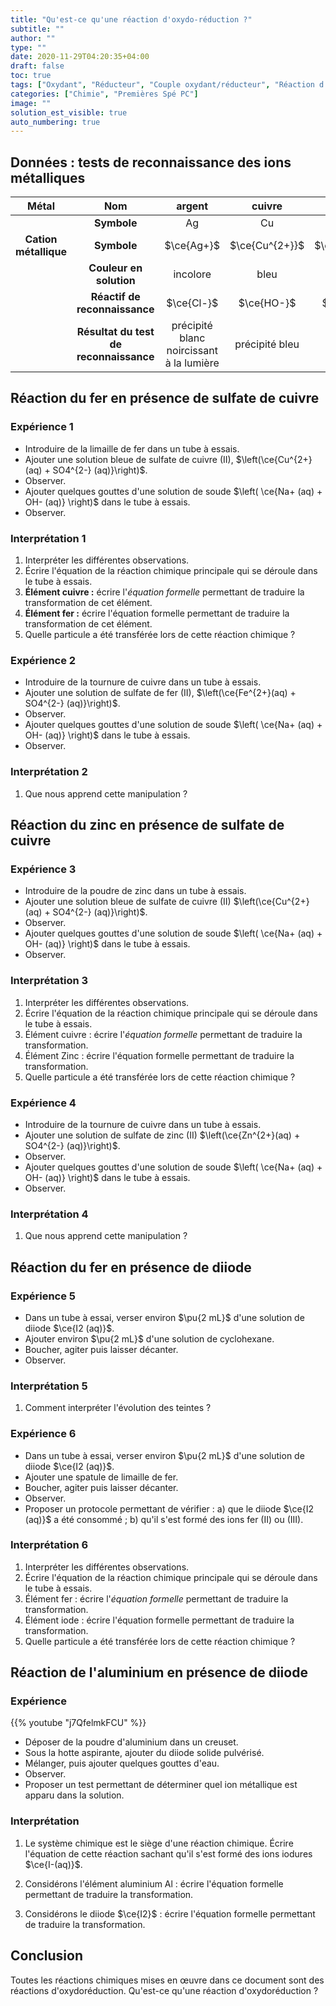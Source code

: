 ```yaml
---
title: "Qu'est-ce qu'une réaction d'oxydo-réduction ?"
subtitle: ""
author: ""
type: ""
date: 2020-11-29T04:20:35+04:00
draft: false
toc: true
tags: ["Oxydant", "Réducteur", "Couple oxydant/réducteur", "Réaction d'oxydo-réduction"]
categories: ["Chimie", "Premières Spé PC"]
image: ""
solution_est_visible: true
auto_numbering: true
---
```


## Données : tests de reconnaissance des ions métalliques

| **Métal** | **Nom** | argent | cuivre | fer | fer | zinc | plomb |
|:----:|:----:|:----:|:----:|:----:|:----:|:----:|:----:|
| |**Symbole**|Ag|Cu|Fe|Fe|Zn|Pb|
|**Cation métallique**|**Symbole**|$\ce{Ag+}$|$\ce{Cu^{2+}}$|$\ce{Fe^{2+}}$|$\ce{Fe^{3+}}$|$\ce{Zn^{2+}}$|$\ce{Pb^{2+}}$|
| |**Couleur en solution**|incolore|bleu|vert pâle|jaune clair|incolore|incolore|
| |**Réactif de reconnaissance**|$\ce{Cl-}$|$\ce{HO-}$|$\ce{HO-}$|$\ce{HO-}$|$\ce{HO-}$|$\ce{I-}$|
| |**Résultat du test de reconnaissance**| précipité blanc noircissant à la lumière | précipité bleu | précipité verdâtre | précipité jaune | précipité blanc qui disparaît si excès de réactif | précipité jaune vif |

## Réaction du fer en présence de sulfate de cuivre

### Expérience 1

<!--
{{% youtube  "O50sHIoTuBA" %}}
-->

- Introduire de la limaille de fer dans un tube à essais.
- Ajouter une solution bleue de sulfate de cuivre (II), $\left(\ce{Cu^{2+}(aq) + SO4^{2-} (aq)}\right)$.
- Observer.
- Ajouter quelques gouttes d'une solution de soude $\left( \ce{Na+ (aq) + OH- (aq)} \right)$ dans le tube à essais.
- Observer.

### Interprétation 1

1. Interpréter les différentes observations.
2. Écrire l'équation de la réaction chimique principale qui se déroule dans le tube à essais.
3. **Élément cuivre :** écrire l'*équation formelle* permettant de traduire la transformation de cet élément.
4. **Élément fer :** écrire l'équation formelle permettant de traduire la transformation de cet élément.
5. Quelle particule a été transférée lors de cette réaction chimique ?

### Expérience 2

- Introduire de la tournure de cuivre dans un tube à essais.
- Ajouter une solution de sulfate de fer (II), $\left(\ce{Fe^{2+}(aq) + SO4^{2-} (aq)}\right)$.
- Observer.
- Ajouter quelques gouttes d'une solution de soude $\left( \ce{Na+ (aq) + OH- (aq)} \right)$ dans le tube à essais.
- Observer.

### Interprétation 2

1. Que nous apprend cette manipulation&nbsp;?

## Réaction du zinc en présence de sulfate de cuivre

### Expérience 3

<!--
{{% youtube  "32XCDfJxLoU" %}}
-->
- Introduire de la poudre de zinc dans un tube à essais.
- Ajouter une solution bleue de sulfate de cuivre (II) $\left(\ce{Cu^{2+}(aq) + SO4^{2-} (aq)}\right)$.
- Observer.
- Ajouter quelques gouttes d'une solution de soude $\left( \ce{Na+ (aq) + OH- (aq)} \right)$ dans le tube à essais.
- Observer.

### Interprétation 3

1. Interpréter les différentes observations.
2. Écrire l'équation de la réaction chimique principale qui se déroule dans le tube à essais.
3. Élément cuivre : écrire l'*équation formelle* permettant de traduire la transformation.
4. Élément Zinc : écrire l'équation formelle permettant de traduire la transformation.
5. Quelle particule a été transférée lors de cette réaction chimique ?

### Expérience 4

- Introduire de la tournure de cuivre dans un tube à essais.
- Ajouter une solution de sulfate de zinc (II) $\left(\ce{Zn^{2+}(aq) + SO4^{2-} (aq)}\right)$.
- Observer.
- Ajouter quelques gouttes d'une solution de soude $\left( \ce{Na+ (aq) + OH- (aq)} \right)$ dans le tube à essais.
- Observer.

### Interprétation 4

1. Que nous apprend cette manipulation&nbsp;?

<!--
## Réaction du fer en présence d'acide chlorhydrique

### Expérience

{{% youtube  "7kRuACwpu14" %}}

- Introduire de la laine de fer dans un tube à essai.
- Ajouter une solution concentrée d'acide chlorhydrique $\left( \ce{H+(aq) + Cl-(aq)} 
\right)$.
- Observer.
- Approcher une allumette. Que se passe-t-il ?
- Proposer un test permettant de déterminer quel ion métallique est apparu dans la solution.     
Préciser quel test permet de mettre en évidence l'ion spectateur.

### Interprétation

1. Quel gaz a-t-on caractérisé ?

2. Le système chimique est le siège d'une réaction chimique. Écrire l'équation de cette réaction.

3. Considérons l'élément hydrogène : écrire l'équation formelle permettant de traduire la transformation.

4. Considérons l'élément fer : écrire l'équation formelle permettant de traduire la transformation.

5. Quelle particule a été transférée lors de cette réaction chimique ?

-->

## Réaction du fer en présence de diiode

### Expérience 5

- Dans un tube à essai, verser environ $\pu{2 mL}$ d'une solution de diiode $\ce{I2 (aq)}$.
- Ajouter environ $\pu{2 mL}$ d'une solution de cyclohexane.
- Boucher, agiter puis laisser décanter.
- Observer.

### Interprétation 5

1. Comment interpréter l'évolution des teintes&nbsp;?

### Expérience 6

- Dans un tube à essai, verser environ $\pu{2 mL}$ d'une solution de diiode $\ce{I2 (aq)}$.
- Ajouter une spatule de limaille de fer.
- Boucher, agiter puis laisser décanter.
- Observer.
- Proposer un protocole permettant de vérifier&nbsp;:
    a) que le diiode $\ce{I2 (aq)}$ a été consommé&nbsp;;
    b) qu'il s'est formé des ions fer (II) ou (III).

### Interprétation 6

1. Interpréter les différentes observations.
2. Écrire l'équation de la réaction chimique principale qui se déroule dans le tube à essais.
3. Élément fer : écrire l'*équation formelle* permettant de traduire la transformation.
4. Élément iode : écrire l'équation formelle permettant de traduire la transformation.
5. Quelle particule a été transférée lors de cette réaction chimique ?

## Réaction de l'aluminium en présence de diiode

### Expérience

{{% youtube  "j7QfelmkFCU" %}}

- Déposer de la poudre d'aluminium dans un creuset.
- Sous la hotte aspirante, ajouter du diiode solide pulvérisé.
- Mélanger, puis ajouter quelques gouttes d'eau.
- Observer.
- Proposer un test permettant de déterminer quel ion métallique est apparu dans la solution.

### Interprétation

1. Le système chimique est le siège d'une réaction chimique. Écrire l'équation de cette réaction sachant qu'il s'est formé des ions iodures $\ce{I-(aq)}$.

2. Considérons l'élément aluminium Al : écrire l'équation formelle permettant de traduire la transformation.

3. Considérons le diiode $\ce{I2}$ : écrire l'équation formelle permettant de traduire la transformation.

## Conclusion

Toutes les réactions chimiques mises en œuvre dans ce document sont des réactions d'oxydoréduction. Qu'est-ce qu'une réaction d'oxydoréduction ?
